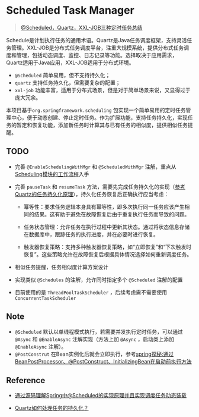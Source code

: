 # Scheduled Task Manager

> [@Scheduled，Quartz，XXL-JOB三种定时任务总结](https://blog.csdn.net/m0_72075879/article/details/134794515)

Schedule是计划执行任务的通用术语。Quartz是Java任务调度框架，支持灵活任务管理。XXL-JOB是分布式任务调度平台，注重大规模系统，提供分布式任务调度和管理，包括动态调度、监控、日志记录等功能。选择取决于应用需求，Quartz适用于Java应用，XXL-JOB适用于分布式环境。

- `@Scheduled` 简单易用，但不支持持久化；
- `quartz` 支持任务持久化，但需要复杂的配置；
- `xxl-job` 功能丰富，适用于分布式场景，但是对于简单场景来说，又显得过于庞大冗余。

本项目基于`org.springframework.scheduling` 包实现一个简单易用的定时任务管理中心，便于动态创建、停止定时任务。作为扩展功能，支持任务持久化，实现任务的暂定和恢复功能，添加新任务时计算其与已有任务的相似度，提供相似任务提醒。



## TODO

- 完善 `@EnableSchedulingWithMgr` 和 `@ScheduledWithMgr` 注解，重点从[Scheduling模块的工作流程](#Scheduled的实现原理)入手

- 完善 `pauseTask` 和 `resumeTask` 方法，需要先完成任务持久化的实现（[参考Quartz的任务持久化原理](#Quartz任务持久化)），持久化任务恢复后正确执行应当考虑：
  - 幂等性：要求任务逻辑本身具有幂等性，即多次执行同一任务应该产生相同的结果。这有助于避免在故障恢复后由于重复执行任务而导致的问题。

  - 任务状态管理：允许任务在执行过程中更新其状态。通过将状态信息存储在数据库中，跟踪任务的执行进度，并在必要时进行恢复。

  - 触发器恢复策略：支持多种触发器恢复策略，如“立即恢复”和“下次触发时恢复”。这些策略允许在故障恢复后根据具体情况选择如何重新调度任务。


- 相似任务提醒，任务相似度计算方案设计
- 实现类似 `@Schedules` 的注解，允许同时指定多个 `@Scheduled` 注解的配置
- 目前使用的是 `ThreadPoolTaskScheduler` ，后续考虑需不需要使用 `ConcurrentTaskScheduler`





## Note

- `@Scheduled` 默认以单线程模式执行，若需要并发执行定时任务，可以通过 `@Async` 和 `@EnableAsync` 注解实现（方法上加 `@Async` ，启动类上添加 `@EnableAsync` 注解）。
- `@PostConstrut` 在Bean实例化后就会立即执行，参考[spring探秘:通过BeanPostProcessor、@PostConstruct、InitializingBean在启动前执行方法](https://www.cnblogs.com/feng-gamer/p/12001205.html)

 

## Reference

<span id="Scheduled的实现原理"></span>

- [通过源码理解Spring中@Scheduled的实现原理并且实现调度任务动态装载](https://www.cnblogs.com/throwable/p/12616945.html)

<span id="Quartz任务持久化"></span>

- [Quartz如何处理任务的持久化？](https://blog.csdn.net/u012680662/article/details/136927337#:~:text=Quartz%E9%80%9A%E8%BF%87%E9%9B%86%E6%88%90%E6%95%B0%E6%8D%AE%E5%BA%93%E6%94%AF%E6%8C%81%E6%9D%A5%E5%AE%9E%E7%8E%B0%E4%BB%BB%E5%8A%A1%E7%9A%84%E6%8C%81%E4%B9%85%E5%8C%96%E3%80%82,%E5%85%B7%E4%BD%93%E6%9D%A5%E8%AF%B4%EF%BC%8CQuartz%E4%BD%BF%E7%94%A8JobStore%E6%9D%A5%E5%AD%98%E5%82%A8%E5%92%8C%E7%AE%A1%E7%90%86%E4%BB%BB%E5%8A%A1%E7%9A%84%E7%9B%B8%E5%85%B3%E4%BF%A1%E6%81%AF%EF%BC%8C%E5%8C%85%E6%8B%AC%E4%BB%BB%E5%8A%A1%E7%9A%84%E5%AE%9A%E4%B9%89%E3%80%81%E7%8A%B6%E6%80%81%E3%80%81%E8%A7%A6%E5%8F%91%E5%99%A8%E7%9A%84%E8%AE%BE%E7%BD%AE%E7%AD%89%E3%80%82%20%E9%80%9A%E8%BF%87%E5%B0%86%E8%BF%99%E4%BA%9B%E4%BF%A1%E6%81%AF%E5%AD%98%E5%82%A8%E5%9C%A8%E6%95%B0%E6%8D%AE%E5%BA%93%E4%B8%AD%EF%BC%8CQuartz%E8%83%BD%E5%A4%9F%E5%9C%A8%E7%B3%BB%E7%BB%9F%E9%87%8D%E5%90%AF%E6%88%96%E6%95%85%E9%9A%9C%E6%81%A2%E5%A4%8D%E5%90%8E%E9%87%8D%E6%96%B0%E5%8A%A0%E8%BD%BD%E4%BB%BB%E5%8A%A1%EF%BC%8C%E5%B9%B6%E7%A1%AE%E4%BF%9D%E4%BB%BB%E5%8A%A1%E8%83%BD%E5%A4%9F%E6%AD%A3%E7%A1%AE%E6%89%A7%E8%A1%8C%E3%80%82)

